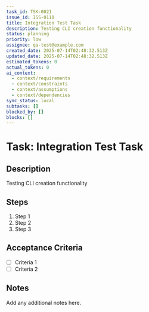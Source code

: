 ```yaml
---
task_id: TSK-0021
issue_id: ISS-0110
title: Integration Test Task
description: Testing CLI creation functionality
status: planning
priority: low
assignee: qa-test@example.com
created_date: 2025-07-14T02:48:32.513Z
updated_date: 2025-07-14T02:48:32.513Z
estimated_tokens: 0
actual_tokens: 0
ai_context:
  - context/requirements
  - context/constraints
  - context/assumptions
  - context/dependencies
sync_status: local
subtasks: []
blocked_by: []
blocks: []
---
```


# Task: Integration Test Task

## Description
Testing CLI creation functionality

## Steps
1. Step 1
2. Step 2
3. Step 3

## Acceptance Criteria
- [ ] Criteria 1
- [ ] Criteria 2

## Notes
Add any additional notes here.
